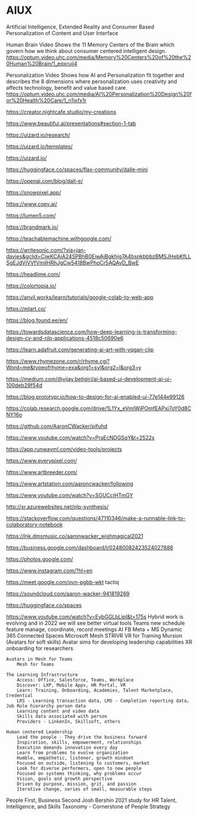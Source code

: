 # AIUX
Artificial Intelligence, Extended Reality and Consumer Based Personalization of Content and User Interface

Human Brain Video
Shows the 11 Memory Centers of the Brain which govern how we think about consumer centered intelligent design.
https://optum.video.uhc.com/media/Memory%20Centers%20of%20the%20Human%20Brain/1_eqxrujj4

Personalization Video
Shows how AI and Personalization fit together and describes the 8 dimensions where personalization uses creativity and affects technology, benefit and value based care.
https://optum.video.uhc.com/media/AI%20Personalization%20Design%20for%20Health%20Care/1_n1ixfx1r


https://creator.nightcafe.studio/my-creations

https://www.beautiful.ai/presentations#section-1-tab

https://uizard.io/research/

https://uizard.io/templates/

https://uizard.io/

https://huggingface.co/spaces/flax-community/dalle-mini

https://openai.com/blog/dall-e/

https://snowpixel.app/

https://www.copy.ai/

https://lumen5.com/

https://brandmark.io/

https://teachablemachine.withgoogle.com/

https://writesonic.com/?via=jan-davies&gclid=CjwKCAiA24SPBhB0EiwAjBgkhig7A4bsnkbbbzBMSJHebKfLLSgEJdVjVVfVmilHRhJgCw5418BwPhoCr5AQAvD_BwE

https://headlime.com/

https://colortopia.io/

https://anvil.works/learn/tutorials/google-colab-to-web-app

https://mlart.co/

https://blog.found.ee/en/

https://towardsdatascience.com/how-deep-learning-is-transforming-design-cv-and-nlp-applications-4518c50690e6

https://learn.adafruit.com/generating-ai-art-with-vqgan-clip

https://www.rhymezone.com/r/rhyme.cgi?Word=me&typeofrhyme=exa&org1=syl&org2=l&org3=y

https://medium.com/@vijay.betigiri/ai-based-ui-development-ai-ui-100deb28f54d


https://blog.prototypr.io/how-to-design-for-ai-enabled-ui-77e144e99126

https://colab.research.google.com/drive/1L1Yx_eVmIWjPOmfEAPxi7oY0d8CNY16o

https://github.com/AaronCWacker/pifuhd

https://www.youtube.com/watch?v=PraEcNDGSqY&t=2522s

https://app.runwayml.com/video-tools/projects

https://www.everypixel.com/

https://www.artbreeder.com/


https://www.artstation.com/aaroncwacker/following

https://www.youtube.com/watch?v=SGUCcjHTmGY

http://xr.azurewebsites.net/nlp-synthesis/

https://stackoverflow.com/questions/47110346/make-a-runnable-link-to-colaboratory-notebook

https://lnk.dmsmusic.co/aaronwacker_wishmagical2021

https://business.google.com/dashboard/l/02480082423524027888

https://photos.google.com/

https://www.instagram.com/?hl=en

https://meet.google.com/ovn-pgbb-wkt
tactiq

https://soundcloud.com/aaron-wacker-941819269

https://huggingface.co/spaces




https://www.youtube.com/watch?v=EybGGLbLipI&t=175s
Hybrid work is evolving and in 2022 we will see better virtual tools 
	Teams
		new schedule feature
		manage, coordinate, record meetings
	AI
		FB Meta + MS Dynamic 365 Connected Spaces
		Microsoft Mesh
		STRIVR VR for Training
		Mursion (Avatars for soft skills)
		Avatar sims for developing leadership capabilities
		XR onboarding for researchers
		
	Avatars in Mesh for Teams
		Mesh for Teams
		
	The Learning Infrastructure
		Access: Office, Salesforce, Teams, Workplace
		Discover: LXP, Mobile Apps, HR Portal, VR
		Learn: Training, Onboarding, Academies, Talent Marketplace, Credential
		LRS - Learning transaction data, LMS - Completion reporting data, Job Role hierarchy person data
		Learning content and video data
		Skills data associated with person
		Providers - LinkenIn, Skillsoft, others
	
	Human centered Leadership
		Lead the people - They drive the business forward
		Inspiration, skills, empowerment, relationships
		Execution demands innovation every day
		Learn from problems to evolve organization
		Humble, empathetic, listener, growth mindset
		Focused on outside, listening to customers, market
		Look for diverse performers, open to new people
		Focused on systems thinking, why problems occur
		Vision, goals and growth perspective
		Driven by purpose, mission, grit, and passion
		Iterative change, series of small, measurable steps

People First, Business Second
Josh Bershin 2021 study for HR
Talent, Intelligence, and Skills Taxonomy - Cornerstone of People Strategy
	













